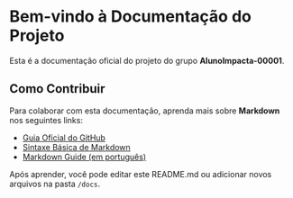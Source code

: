 # Bem-vindo à Documentação do Projeto

Esta é a documentação oficial do projeto do grupo **AlunoImpacta-00001**.

## Como Contribuir

Para colaborar com esta documentação, aprenda mais sobre **Markdown** nos seguintes links:
- [Guia Oficial do GitHub](https://guides.github.com/features/mastering-markdown/)
- [Sintaxe Básica de Markdown](https://docs.github.com/en/github/writing-on-github/basic-writing-and-formatting-syntax)
- [Markdown Guide (em português)](https://www.markdownguide.org/basic-syntax/pt/)

Após aprender, você pode editar este README.md ou adicionar novos arquivos na pasta `/docs`.
